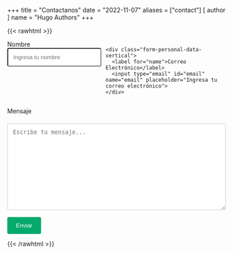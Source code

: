 +++
title = "Contactanos"
date = "2022-11-07"
aliases = ["contact"]
[ author ]
  name = "Hugo Authors"
+++


{{< rawhtml >}}

<style>

textarea {
  width: 100%;
  padding: 12px;
  border: 1px solid #ccc;
  border-radius: 4px;
  box-sizing: border-box;
  margin-top: 6px;
  margin-bottom: 16px;
  resize: vertical;
}

input[type=submit] {
  background-color: #04AA6D;
  color: white;
  padding: 12px 20px;
  border: none;
  border-radius: 4px;
  cursor: pointer;
}

input[type=submit]:hover {
  background-color: #45a049;
}

.form-personal-data {
  display: flex;
  gap: 10px;
}

.form-personal-data-vertical, input[type=text], input[type=email] {
  width: 100%;
  margin-bottom: 5px;
}

input[type=text], input[type=email] {
  padding: 12px;
  border-radius: 4px;
  box-sizing: border-box;
  resize: vertical;
}
</style>

<form action="https://formspree.io/f/mvoyrqko" method="post">

  <div class="form-personal-data">
    <div class="form-personal-data-vertical">
      <label for="name">Nombre</label>
      <input type="text" id="name" name="name" placeholder="Ingresa tu nombre">
    </div>

    <div class="form-personal-data-vertical">
      <label for="name">Correo Electrónico</label>
      <input type="email" id="email" name="email" placeholder="Ingresa tu correo electrónico">
    </div>
  </div>

  <label for="message">Mensaje</label>
  <textarea id="message" name="message" placeholder="Escribe tu mensaje..." style="height:200px"></textarea>

  <input type="submit" value="Enviar">
</form>
{{< /rawhtml >}}

